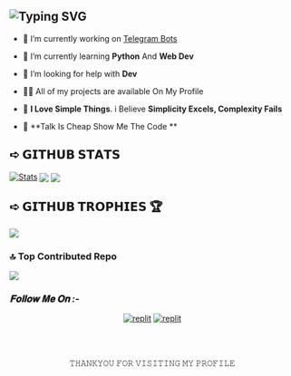## ![Typing SVG](https://readme-typing-svg.herokuapp.com/?lines=My+self+Mr.+Brutal)
</p>

- 🔭 I’m currently working on [Telegram Bots](https://telegram.dog/MrBrutal_bots)

- 🌱 I’m currently learning **Python** And **Web Dev**

- 🤝 I’m looking for help with **Dev**

- 👨‍💻 All of my projects are available On My Profile

- 📌 **I Love Simple Things**. i Believe **Simplicity Excels, Complexity Fails**
  
- 🎀 **Talk Is Cheap Show Me The Code ** 

## ➪ 𝗚𝗜𝗧𝗛𝗨𝗕 𝗦𝗧𝗔𝗧𝗦
[![Stats](https://github-readme-stats.vercel.app/api?username=MrBrutalDev&hide=prs&count_public=true&show_icons=true&theme=algolia)](https://github.com/MrBrutalDev/github-readme-stats)
<img src="https://github-readme-streak-stats.herokuapp.com?user=MrBrutalDev&theme=tokyonight" align="center">
<img src="https://github-readme-stats.vercel.app/api/top-langs/?username=MrBrutalDev&layout=compact&theme=tokyonight" align="center">




## ➪ 𝗚𝗜𝗧𝗛𝗨𝗕 𝗧𝗥𝗢𝗣𝗛𝗜𝗘𝗦 🏆
![](https://github-profile-trophy.vercel.app/?username=MrBrutalDev&theme=tokyonight )


### 🔝 Top Contributed Repo
![](https://github-contributor-stats.vercel.app/api?username=MrBrutalDev&limit=5&theme=tokyonight&combine_all_yearly_contributions=true)


<h3><i>𝐅𝐨𝐥𝐥𝐨𝐰 𝐌𝐞 𝐎𝐧 :-</i></h3>
</p>
<p align="center">
<a href="https://www.telegram.dog/MrBrutal_bots"><img alt="replit" src="https://img.shields.io/badge/-Telegram-blue?style=for-the-badge&logo=telegram&logoColor=white"/></a>
<a href="https://youtube.com/"><img alt="replit" src="https://img.shields.io/badge/-youtube-red?style=for-the-badge&logo=youtube&logoColor=white"/></a>
</p>
<br>
<br>
<p align="center">
𝚃𝙷𝙰𝙽𝙺𝚈𝙾𝚄 𝙵𝙾𝚁 𝚅𝙸𝚂𝙸𝚃𝙸𝙽𝙶 𝙼𝚈 𝙿𝚁𝙾𝙵𝙸𝙻𝙴
</p>
